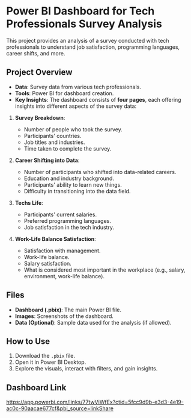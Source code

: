 # Power BI Dashboard for Tech Professionals Survey Analysis

This project provides an analysis of a survey conducted with tech professionals to understand job satisfaction, programming languages, career shifts, and more.

## Project Overview
- **Data**: Survey data from various tech professionals.
- **Tools**: Power BI for dashboard creation.
- **Key Insights**: 
  The dashboard consists of **four pages**, each offering insights into different aspects of the survey data:

1. **Survey Breakdown**:
   - Number of people who took the survey.
   - Participants' countries.
   - Job titles and industries.
   - Time taken to complete the survey.
   
2. **Career Shifting into Data**:
   - Number of participants who shifted into data-related careers.
   - Education and industry background.
   - Participants' ability to learn new things.
   - Difficulty in transitioning into the data field.

3. **Techs Life**:
   - Participants' current salaries.
   - Preferred programming languages.
   - Job satisfaction in the tech industry.

4. **Work-Life Balance Satisfaction**:
   - Satisfaction with management.
   - Work-life balance.
   - Salary satisfaction.
   - What is considered most important in the workplace (e.g., salary, environment, work-life balance).

## Files
- **Dashboard (.pbix)**: The main Power BI file.
- **Images**: Screenshots of the dashboard.
- **Data (Optional)**: Sample data used for the analysis (if allowed).

## How to Use
1. Download the `.pbix` file.
2. Open it in Power BI Desktop.
3. Explore the visuals, interact with filters, and gain insights.

## Dashboard Link
https://app.powerbi.com/links/77twViWfEx?ctid=5fcc9d9b-e3d3-4e19-ac0c-90aacae677cf&pbi_source=linkShare

